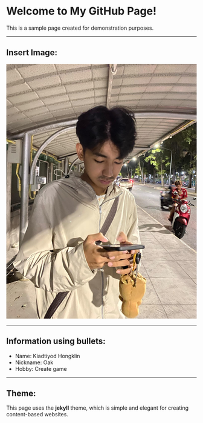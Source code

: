 # Welcome to My GitHub Page!

This is a sample page created for demonstration purposes.

---

## Insert Image:
![oak](image.jpg)

---

## Information using bullets:
- Name: Kiadtiyod Hongklin
- Nickname: Oak
- Hobby: Create game

---

## Theme:
This page uses the **jekyll** theme, which is simple and elegant for creating content-based websites.

